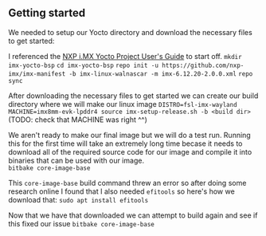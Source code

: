 ## Getting started 

We needed to setup our Yocto directory and download the necessary files to get started:

I referenced the [NXP i.MX Yocto Project User's Guide](https://www.nxp.com/docs/en/user-guide/UG10164.pdf) to start off.
`mkdir imx-yocto-bsp`
`cd imx-yocto-bsp`
`repo init -u https://github.com/nxp-imx/imx-manifest -b imx-linux-walnascar -m imx-6.12.20-2.0.0.xml`
`repo sync`

After downloading the necessary files to get started we can create our build directory where we will make our linux image
`DISTRO=fsl-imx-wayland MACHINE=imx8mm-evk-lpddr4 source imx-setup-release.sh -b <build dir>`
(TODO: check that MACHINE was right ^^)


We aren't ready to make our final image but we will do a test run. Running this for the first time will take an extremely long time becase it needs to download all of the required source code for our image and compile it into binaries that can be used with our image.  
`bitbake core-image-base`


This `core-image-base` build command threw an error so after doing some research online I found that I also needed `efitools` so here's how we download that:
`sudo apt install efitools`

Now that we have that downloaded we can attempt to build again and see if this fixed our issue
`bitbake core-image-base`
